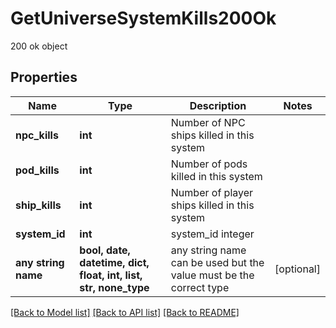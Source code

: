 # GetUniverseSystemKills200Ok

200 ok object

## Properties
Name | Type | Description | Notes
------------ | ------------- | ------------- | -------------
**npc_kills** | **int** | Number of NPC ships killed in this system | 
**pod_kills** | **int** | Number of pods killed in this system | 
**ship_kills** | **int** | Number of player ships killed in this system | 
**system_id** | **int** | system_id integer | 
**any string name** | **bool, date, datetime, dict, float, int, list, str, none_type** | any string name can be used but the value must be the correct type | [optional]

[[Back to Model list]](../README.md#documentation-for-models) [[Back to API list]](../README.md#documentation-for-api-endpoints) [[Back to README]](../README.md)


